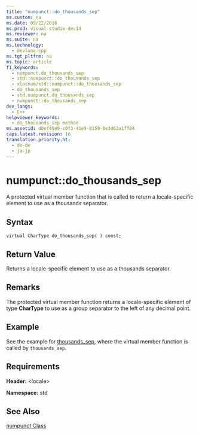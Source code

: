 ```yaml
---
title: "numpunct::do_thousands_sep"
ms.custom: na
ms.date: 09/22/2016
ms.prod: visual-studio-dev14
ms.reviewer: na
ms.suite: na
ms.technology: 
  - devlang-cpp
ms.tgt_pltfrm: na
ms.topic: article
f1_keywords: 
  - numpunct.do_thousands_sep
  - std::numpunct::do_thousands_sep
  - xlocnum/std::numpunct::do_thousands_sep
  - do_thousands_sep
  - std.numpunct.do_thousands_sep
  - numpunct::do_thousands_sep
dev_langs: 
  - C++
helpviewer_keywords: 
  - do_thousands_sep method
ms.assetid: d0ef49e9-c0f3-41e9-8159-8e3d62a1ff84
caps.latest.revision: 16
translation.priority.ht: 
  - de-de
  - ja-jp
---
```

# numpunct::do_thousands_sep
A protected virtual member function that is called to return a locale-specific element to use as a thousands separator.  
  
## Syntax  
  
```  
virtual CharType do_thousands_sep( ) const;  
```  
  
## Return Value  
 Returns a locale-specific element to use as a thousands separator.  
  
## Remarks  
 The protected virtual member function returns a locale-specific element of type **CharType** to use as a group separator to the left of any decimal point.  
  
## Example  
 See the example for [thousands_sep](../vs140/numpunct--thousands_sep.md), where the virtual member function is called by `thousands_sep`.  
  
## Requirements  
 **Header:** <locale\>  
  
 **Namespace:** std  
  
## See Also  
 [numpunct Class](../vs140/numpunct-class.md)